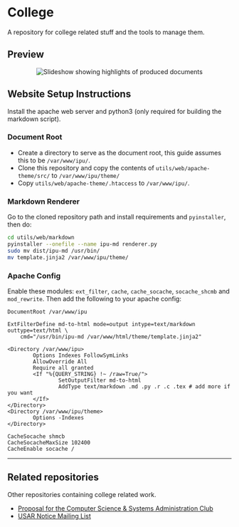 # College

A repository for college related stuff and the tools to manage them.

## Preview

<div align=center>
  <img alt="Slideshow showing highlights of produced documents" src="https://github.com/sujaldev/college/assets/75830554/a47f3685-ec13-4dff-aaed-03cc6d05349c">
</div>

## Website Setup Instructions

Install the apache web server and python3 (only required for building the markdown script).

### Document Root

* Create a directory to serve as the document root, this guide assumes this to be `/var/www/ipu/`.
* Clone this repository and copy the contents of `utils/web/apache-theme/src/` to `/var/www/ipu/theme/`
* Copy `utils/web/apache-theme/.htaccess` to `/var/www/ipu/`.

### Markdown Renderer

Go to the cloned repository path and install requirements and `pyinstaller`, then do:

```bash
cd utils/web/markdown
pyinstaller --onefile --name ipu-md renderer.py
sudo mv dist/ipu-md /usr/bin/
mv template.jinja2 /var/www/ipu/theme/
```

### Apache Config

Enable these modules: `ext_filter`, `cache`, `cache_socache`, `socache_shcmb` and `mod_rewrite`. Then add the
following to your apache config:

```apacheconf
DocumentRoot /var/www/ipu

ExtFilterDefine md-to-html mode=output intype=text/markdown outtype=text/html \
    cmd="/usr/bin/ipu-md /var/www/html/theme/template.jinja2"

<Directory /var/www/ipu>
        Options Indexes FollowSymLinks
        AllowOverride All
        Require all granted
        <If "%{QUERY_STRING} !~ /raw=True/">
                SetOutputFilter md-to-html
                AddType text/markdown .md .py .r .c .tex # add more if you want
        </If>
</Directory>
<Directory /var/www/ipu/theme>
        Options -Indexes
</Directory>

CacheSocache shmcb
CacheSocacheMaxSize 102400
CacheEnable socache /
```

---

## Related repositories

Other repositories containing college related work.

- [Proposal for the Computer Science & Systems Administration Club](https://github.com/sujaldev/cssac-proposal)
- [USAR Notice Mailing List](https://github.com/sujaldev/usar-notice-mailing-list)

